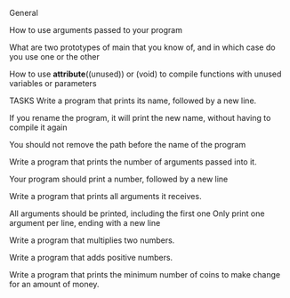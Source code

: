 General

How to use arguments passed to your program

What are two prototypes of main that you know of, and in which case do you use one or the other

How to use __attribute__((unused)) or (void) to compile functions with unused variables or parameters

TASKS
Write a program that prints its name, followed by a new line.

If you rename the program, it will print the new name, without having to compile it again

You should not remove the path before the name of the program


Write a program that prints the number of arguments passed into it.

Your program should print a number, followed by a new line


Write a program that prints all arguments it receives.

All arguments should be printed, including the first one
Only print one argument per line, ending with a new line

Write a program that multiplies two numbers.

Write a program that adds positive numbers.

Write a program that prints the minimum number of coins to make change for an amount of money.
